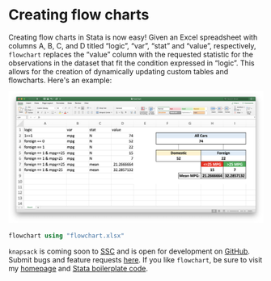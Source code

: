 # Creating flow charts

Creating flow charts in Stata is now easy! Given an Excel spreadsheet with columns A, B, C, and D titled “logic”, “var”, “stat” and “value”, respectively, `flowchart` replaces the “value” column with the requested statistic for the observations in the dataset that fit the condition expressed in “logic”. This allows for the creation of dynamically updating custom tables and flowcharts. Here's an example:

![Making QR codes with Stata](/img/flowchart.png)

```stata
flowchart using "flowchart.xlsx"
```

`knapsack` is coming soon to [SSC](https://ideas.repec.org/) and is open for development on [GitHub](https://github.com/bbdaniels/flowchart). Submit bugs and feature requests [here](https://github.com/bbdaniels/flowchart/issues). If you like `flowchart`, be sure to visit my [homepage](http://bbdaniels.github.io) and [Stata boilerplate code](https://gist.github.com/bbdaniels/a3c9f9416f1d16d6f3c6e8cf371f1d89).
